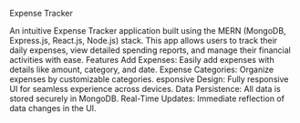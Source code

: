 Expense Tracker

An intuitive Expense Tracker application built using the MERN (MongoDB, Express.js, React.js, Node.js) stack. This app allows users to track their daily expenses, view detailed spending reports, and manage their financial activities with ease.
Features
Add Expenses: Easily add expenses with details like amount, category, and date.
Expense Categories: Organize expenses by customizable categories.
esponsive Design: Fully responsive UI for seamless experience across devices.
Data Persistence: All data is stored securely in MongoDB.
Real-Time Updates: Immediate reflection of data changes in the UI.
